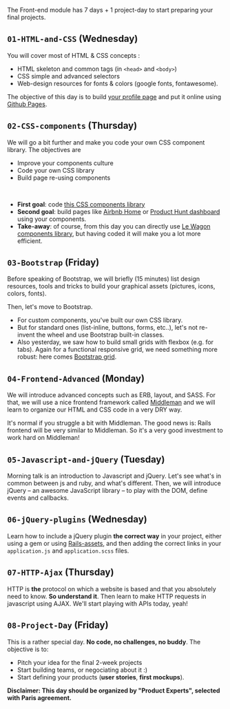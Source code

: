 The Front-end module has 7 days + 1 project-day to start preparing your final projects.

## `01-HTML-and-CSS` (Wednesday)
You will cover most of HTML & CSS concepts :

- HTML skeleton and common tags (in `<head>` and `<body>`)
- CSS simple and advanced selectors
- Web-design resources for fonts & colors (google fonts, fontawesome).

The objective of this day is to build [your profile page](http://lewagon.github.io/html-css-challenges/04-advanced-selectors/) and put it online using [Github Pages](https://pages.github.com/).

## `02-CSS-components` (Thursday)
We will go a bit further and make you code your own CSS component library. The objectives are

- Improve your components culture
- Code your own CSS library
- Build page re-using components

<br>

- **First goal**: code [this CSS components library](http://lewagon.github.io/ui-components)
- **Second goal**: build pages like [Airbnb Home](file:///Users/boris/code/lewagon/html-css-challenges/10-homepage-with-cards/index.html) or [Product Hunt dashboard](file:///Users/boris/code/lewagon/html-css-challenges/12-profile-with-products/index.html) using your components.
- **Take-away**: of course, from this day you can directly use [Le Wagon components library](http://lewagon.github.io/ui-components), but having coded it will make you a lot more efficient.

## `03-Bootstrap` (Friday)

Before speaking of Bootstrap, we will briefly (15 minutes) list design resources, tools and tricks to build your graphical assets (pictures, icons, colors, fonts).

Then, let's move to Bootstrap.

- For custom components, you've built our own CSS library.
- But for standard ones (list-inline, buttons, forms, etc..), let's not re-invent the wheel and use Bootstrap built-in classes.
- Also yesterday, we saw how to build small grids with flexbox (e.g. for tabs). Again for a functional responsive grid, we need something more robust: here comes [Bootstrap grid](http://getbootstrap.com/css/#grid).


## `04-Frontend-Advanced` (Monday)
We will introduce advanced concepts such as ERB, layout, and SASS. For that, we will use a nice frontend framework called [Middleman](https://middlemanapp.com) and we will learn to organize our HTML and CSS code in a very DRY way.

It's normal if you struggle a bit with Middleman. The good news is: Rails frontend will be very similar to Middleman. So it's a very good investment to work hard on Middleman!

## `05-Javascript-and-jQuery` (Tuesday)
Morning talk is an introduction to Javascript and jQuery. Let's see what's in common between js and ruby, and what's different. Then, we will introduce jQuery – an awesome JavaScript library – to play with the DOM, define events and callbacks.

## `06-jQuery-plugins` (Wednesday)
Learn how to include a jQuery plugin **the correct way** in your project, either using a gem or using [Rails-assets](https://rails-assets.org/), and then adding the correct links in your `application.js` and `application.scss` files.

## `07-HTTP-Ajax` (Thursday)
HTTP is **the** protocol on which a website is based and that you absolutely need to know. **So understand it**. Then learn to make HTTP requests in javascript using AJAX. We'll start playing with APIs today, yeah!

## `08-Project-Day` (Friday)
This is a rather special day. **No code, no challenges, no buddy**. The objective is to:

- Pitch your idea for the final 2-week projects
- Start building teams, or negociating about it :)
- Start defining your products (**user stories**, **first mockups**).

**Disclaimer: This day should be organized by "Product Experts", selected with Paris agreement.**
